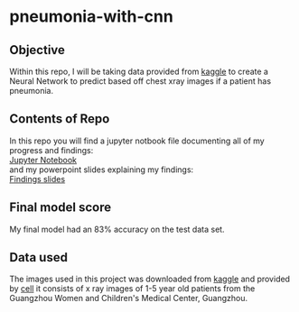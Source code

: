 # pneumonia-with-cnn

## Objective
Within this repo, I will be taking data provided from [kaggle](https://www.kaggle.com/paultimothymooney/chest-xray-pneumonia) to create a Neural Network to predict based off chest xray images if a patient has pneumonia.

## Contents of Repo 
In this repo you will find a jupyter notbook file documenting all of my progress and findings: <br>
[Jupyter Notebook](https://github.com/PaulWill92/pnuemonia-with-cnn/blob/master/index.ipynb) <br>
and my powerpoint slides explaining my findings: <br>
[Findings slides](https://github.com/PaulWill92/pnuemonia-with-cnn/blob/master/Presentation1.pdf) <br>

## Final model score
My final model had an 83% accuracy on the test data set. <br>

## Data used
The images used in this project was downloaded from [kaggle](https://www.kaggle.com/paultimothymooney/chest-xray-pneumonia) and provided by [cell](http://www.cell.com/cell/fulltext/S0092-8674(18)30154-5) it consists of x ray images of 1-5 year old patients from the Guangzhou Women and Children's Medical Center, Guangzhou.


